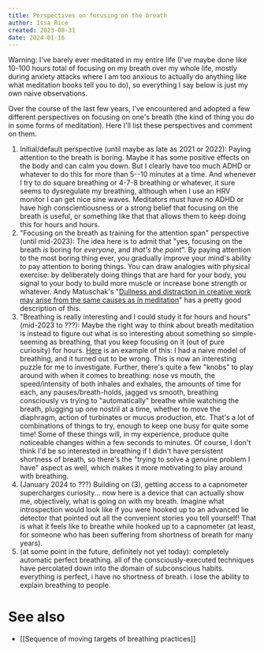 ```yaml
---
title: Perspectives on focusing on the breath
author: Issa Rice
created: 2023-08-31
date: 2024-01-16
---
```


Warning: I've barely ever meditated in my entire life (I've maybe done like 10-100 hours total of focusing on my breath over my whole life, mostly during anxiety attacks where I am too anxious to actually do anything like what meditation books tell you to do), so everything I say below is just my own naive observations.

Over the course of the last few years, I've encountered and adopted a few different perspectives on focusing on one's breath (the kind of thing you do in some forms of meditation). Here I'll list these perspectives and comment on them.

1. Initial/default perspective (until maybe as late as 2021 or 2022): Paying attention to the breath is boring. Maybe it has some positive effects on the body and can calm you down. But I clearly have too much ADHD or whatever to do this for more than 5--10 minutes at a time. And whenever I try to do square breathing or 4-7-8 breathing or whatever, it sure seems to dysregulate my breathing, although when I use an HRV monitor I can get nice sine waves. Meditators must have no ADHD or have high conscientiousness or a strong belief that focusing on the breath is useful, or something like that that allows them to keep doing this for hours and hours.
2. "Focusing on the breath as training for the attention span" perspective (until mid-2023): The idea here is to admit that "yes, focusing on the breath *is* boring for *everyone*, and *that's the point*". By paying attention to the most boring thing ever, you gradually improve your mind's ability to pay attention to boring things. You can draw analogies with physical exercise: by deliberately doing things that are hard for your body, you signal to your body to build more muscle or increase bone strength or whatever. Andy Matuschak's "[Dullness and distraction in creative work may arise from the same causes as in meditation](https://notes.andymatuschak.org/zG8RB9kAnBBzZ8fpfGh8Drp)" has a pretty good description of this.
3. "Breathing is really interesting and I could study it for hours and hours" (mid-2023 to ???): Maybe the right way to think about breath meditation is instead to figure out what is so interesting about something so simple-seeming as breathing, that you keep focusing on it (out of pure curiosity) for hours. [Here](https://www.greaterwrong.com/posts/DJk86FE29ad4vr5e9/riceissa-s-shortform/comment/nX6AdeK2nQLPSNLA3) is an example of this: I had a naive model of breathing, and it turned out to be wrong. This is now an interesting puzzle for me to investigate. Further, there's quite a few "knobs" to play around with when it comes to breathing: nose vs mouth, the speed/intensity of both inhales and exhales, the amounts of time for each, any pauses/breath-holds, jagged vs smooth, breathing consciously vs trying to "automatically" breathe while watching the breath, plugging up one nostril at a time, whether to move the diaphragm, action of turbinates or mucus production, etc. That's a lot of combinations of things to try, enough to keep one busy for quite some time! Some of these things will, in my experience, produce quite noticeable changes within a few seconds to minutes. Of course, I don't think I'd be so interested in breathing if I didn't have persistent shortness of breath, so there's the "trying to solve a genuine problem I have" aspect as well, which makes it more motivating to play around with breathing.  <!-- TODO: also mention my 'Breathing problem explananda' Roam page -->
4. (January 2024 to ???) Building on (3), getting access to a capnometer supercharges curiosity... now here is a device that can actually show me, objectively, what is going on with my breath. Imagine what introspection would look like if you were hooked up to an advanced lie detector that pointed out all the convenient stories you tell yourself! That is what it feels like to breathe while hooked up to a capnometer (at least, for someone who has been suffering from shortness of breath for many years).
5. (at some point in the future, definitely not yet today): completely automatic perfect breathing. all of the consciously-executed techniques have percolated down into the domain of subconscious habits. everything is perfect, i have no shortness of breath. i lose the ability to explain breathing to people.

# See also

- [[Sequence of moving targets of breathing practices]]